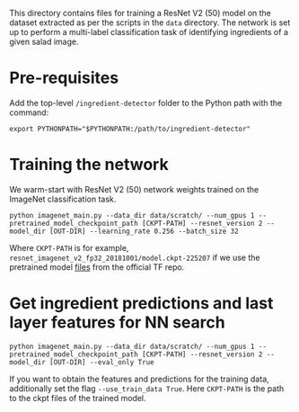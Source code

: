 This directory contains files for training a ResNet V2 (50) model on the dataset extracted as per the scripts in the `data` directory. The network is set up to perform a multi-label classification task of identifying ingredients of a given salad image.  

# Pre-requisites
Add the top-level `/ingredient-detector` folder to the Python path with the command:
```
export PYTHONPATH="$PYTHONPATH:/path/to/ingredient-detector"
```

# Training the network
We warm-start with ResNet V2 (50) network weights trained on the ImageNet classification task.
```
python imagenet_main.py --data_dir data/scratch/ --num_gpus 1 --pretrained_model_checkpoint_path [CKPT-PATH] --resnet_version 2 --model_dir [OUT-DIR] --learning_rate 0.256 --batch_size 32
```
Where `CKPT-PATH` is for example, `resnet_imagenet_v2_fp32_20181001/model.ckpt-225207` if we use the pretrained model [files](http://download.tensorflow.org/models/official/20181001_resnet/checkpoints/resnet_imagenet_v2_fp32_20181001.tar.gz) from the official TF repo.

# Get ingredient predictions and last layer features for NN search
```
python imagenet_main.py --data_dir data/scratch/ --num_gpus 1 --pretrained_model_checkpoint_path [CKPT-PATH] --resnet_version 2 --model_dir [OUT-DIR] --eval_only True
```
If you want to obtain the features and predictions for the training data, additionally set the flag `--use_train_data True`. Here `CKPT-PATH` is the path to the ckpt files of the trained model.
